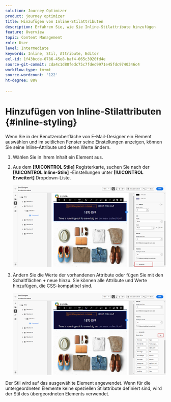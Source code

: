 ```yaml
---
solution: Journey Optimizer
product: journey optimizer
title: Hinzufügen von Inline-Stilattributen
description: Erfahren Sie, wie Sie Inline-Stilattribute hinzufügen
feature: Overview
topic: Content Management
role: User
level: Intermediate
keywords: Inline, Stil, Attribute, Editor
exl-id: 1f43bcde-0786-45e8-baf4-065c3920fd4e
source-git-commit: cda4c1d88fedc75c7fded9971e45fdc9740346c4
workflow-type: tm+mt
source-wordcount: '122'
ht-degree: 88%

---
```


# Hinzufügen von Inline-Stilattributen {#inline-styling}

Wenn Sie in der Benutzeroberfläche von E-Mail-Designer ein Element auswählen und im seitlichen Fenster seine Einstellungen anzeigen, können Sie seine Inline-Attribute und deren Werte ändern.

1. Wählen Sie in Ihrem Inhalt ein Element aus.

1. Aus dem **[!UICONTROL Stile]** Registerkarte, suchen Sie nach der **[!UICONTROL Inline-Stile]** -Einstellungen unter **[!UICONTROL Erweitert]** Dropdown-Liste.

   ![](assets/styles_1.png)

1. Ändern Sie die Werte der vorhandenen Attribute oder fügen Sie mit den Schaltflächen **+** neue hinzu. Sie können alle Attribute und Werte hinzufügen, die CSS-kompatibel sind.

   ![](assets/styles_2.png)

Der Stil wird auf das ausgewählte Element angewendet. Wenn für die untergeordneten Elemente keine speziellen Stilattribute definiert sind, wird der Stil des übergeordneten Elements verwendet.
